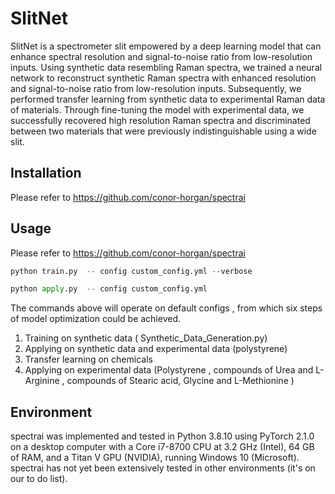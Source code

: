 # SlitNet
SlitNet is a spectrometer slit empowered by a deep learning model that can enhance spectral resolution and signal-to-noise ratio from low-resolution inputs. Using synthetic data resembling Raman spectra, we trained a neural network to reconstruct synthetic Raman spectra with enhanced resolution and signal-to-noise ratio from low-resolution inputs. Subsequently, we performed transfer learning from synthetic data to experimental Raman data of materials. Through fine-tuning the model with experimental data, we successfully recovered high resolution Raman spectra and discriminated between two materials that were previously indistinguishable using a wide slit.
## Installation 
Please refer to https://github.com/conor-horgan/spectrai
## Usage
Please refer to https://github.com/conor-horgan/spectrai
```python
python train.py  -- config custom_config.yml --verbose
```
```python
python apply.py  -- config custom_config.yml
```
The commands above will operate on default configs , from which six steps of model optimization could be achieved. 
1.	Training on synthetic data ( Synthetic_Data_Generation.py) 
2.	Applying on synthetic data and experimental data (polystyrene)
3.	Transfer learning on chemicals 
4.	Applying on experimental data (Polystyrene , compounds of Urea and L-Arginine , compounds of Stearic acid, Glycine and L-Methionine )
## Environment
spectrai was implemented and tested in Python 3.8.10 using PyTorch 2.1.0 on a desktop computer with a Core i7-8700 CPU at 3.2 GHz (Intel), 64 GB of RAM, and a Titan V GPU (NVIDIA), running Windows 10 (Microsoft). spectrai has not yet been extensively tested in other environments (it's on our to do list).
